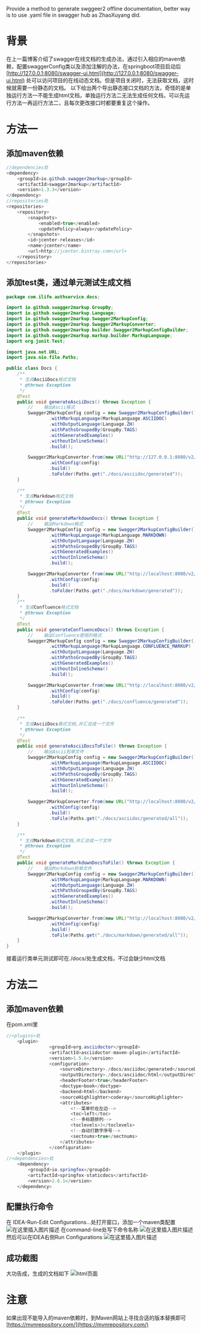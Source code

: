 Provide a method to generate swggeer2 offline documentation, better way is to use .yaml file in swagger hub as ZhaoXuyang did.
# 背景
在上一篇博客介绍了swagger在线文档的生成办法，通过引入相应的maven依赖，配置swaggerConfig类以及添加注解的办法，在springboot项目启动后 [http://127.0.0.1:8080/swagger-ui.html](http://127.0.0.1:8080/swagger-ui.html) 处可以访问项目的在线动态文档。但是项目关闭时，无法获取文档，这时候就需要一份静态的文档。
以下给出两个导出静态接口文档的方法，奇怪的是单独运行方法一不能生成html文档，单独运行方法二无法生成任何文档，可以先运行方法一再运行方法二，且每次更改接口时都要重复这个操作。
# 方法一
## 添加maven依赖

```java
//dependencies处
<dependency>
    <groupId>io.github.swagger2markup</groupId>
    <artifactId>swagger2markup</artifactId>
    <version>1.3.3</version>
</dependency>
//repositories处
<repositories>
    <repository>
        <snapshots>
            <enabled>true</enabled>
            <updatePolicy>always</updatePolicy>
        </snapshots>
        <id>jcenter-releases</id>
        <name>jcenter</name>
        <url>http://jcenter.bintray.com</url>
    </repository>
</repositories>
```
## 添加test类，通过单元测试生成文档

```java
package com.ilife.authservice.docs;

import io.github.swagger2markup.GroupBy;
import io.github.swagger2markup.Language;
import io.github.swagger2markup.Swagger2MarkupConfig;
import io.github.swagger2markup.Swagger2MarkupConverter;
import io.github.swagger2markup.builder.Swagger2MarkupConfigBuilder;
import io.github.swagger2markup.markup.builder.MarkupLanguage;
import org.junit.Test;

import java.net.URL;
import java.nio.file.Paths;

public class Docs {
    /**
     * 生成AsciiDocs格式文档
     * @throws Exception
     */
    @Test
    public void generateAsciiDocs() throws Exception {
        //    输出Ascii格式
        Swagger2MarkupConfig config = new Swagger2MarkupConfigBuilder()
                .withMarkupLanguage(MarkupLanguage.ASCIIDOC)
                .withOutputLanguage(Language.ZH)
                .withPathsGroupedBy(GroupBy.TAGS)
                .withGeneratedExamples()
                .withoutInlineSchema()
                .build();

        Swagger2MarkupConverter.from(new URL("http://127.0.0.1:8080/v2/api-docs"))
                .withConfig(config)
                .build()
                .toFolder(Paths.get("./docs/asciidoc/generated"));
    }

    /**
     * 生成Markdown格式文档
     * @throws Exception
     */
    @Test
    public void generateMarkdownDocs() throws Exception {
        //    输出Markdown格式
        Swagger2MarkupConfig config = new Swagger2MarkupConfigBuilder()
                .withMarkupLanguage(MarkupLanguage.MARKDOWN)
                .withOutputLanguage(Language.ZH)
                .withPathsGroupedBy(GroupBy.TAGS)
                .withGeneratedExamples()
                .withoutInlineSchema()
                .build();

        Swagger2MarkupConverter.from(new URL("http://localhost:8080/v2/api-docs"))
                .withConfig(config)
                .build()
                .toFolder(Paths.get("./docs/markdown/generated"));
    }
    /**
     * 生成Confluence格式文档
     * @throws Exception
     */
    @Test
    public void generateConfluenceDocs() throws Exception {
        //    输出Confluence使用的格式
        Swagger2MarkupConfig config = new Swagger2MarkupConfigBuilder()
                .withMarkupLanguage(MarkupLanguage.CONFLUENCE_MARKUP)
                .withOutputLanguage(Language.ZH)
                .withPathsGroupedBy(GroupBy.TAGS)
                .withGeneratedExamples()
                .withoutInlineSchema()
                .build();

        Swagger2MarkupConverter.from(new URL("http://localhost:8080/v2/api-docs"))
                .withConfig(config)
                .build()
                .toFolder(Paths.get("./docs/confluence/generated"));
    }

    /**
     * 生成AsciiDocs格式文档,并汇总成一个文件
     * @throws Exception
     */
    @Test
    public void generateAsciiDocsToFile() throws Exception {
        //    输出Ascii到单文件
        Swagger2MarkupConfig config = new Swagger2MarkupConfigBuilder()
                .withMarkupLanguage(MarkupLanguage.ASCIIDOC)
                .withOutputLanguage(Language.ZH)
                .withPathsGroupedBy(GroupBy.TAGS)
                .withGeneratedExamples()
                .withoutInlineSchema()
                .build();

        Swagger2MarkupConverter.from(new URL("http://localhost:8080/v2/api-docs"))
                .withConfig(config)
                .build()
                .toFile(Paths.get("./docs/asciidoc/generated/all"));
    }

    /**
     * 生成Markdown格式文档,并汇总成一个文件
     * @throws Exception
     */
    @Test
    public void generateMarkdownDocsToFile() throws Exception {
        //    输出Markdown到单文件
        Swagger2MarkupConfig config = new Swagger2MarkupConfigBuilder()
                .withMarkupLanguage(MarkupLanguage.MARKDOWN)
                .withOutputLanguage(Language.ZH)
                .withPathsGroupedBy(GroupBy.TAGS)
                .withGeneratedExamples()
                .withoutInlineSchema()
                .build();

        Swagger2MarkupConverter.from(new URL("http://localhost:8080/v2/api-docs"))
                .withConfig(config)
                .build()
                .toFile(Paths.get("./docs/markdown/generated/all"));
    }
}

```
接着运行类单元测试即可在./docs/处生成文档，不过会缺少html文档
# 方法二
## 添加maven依赖
在pom.xml里

```java
//<plugins>处
	<plugin>
                <groupId>org.asciidoctor</groupId>
                <artifactId>asciidoctor-maven-plugin</artifactId>
                <version>1.5.6</version>
                <configuration>
                    <sourceDirectory>./docs/asciidoc/generated</sourceDirectory>
                    <outputDirectory>./docs/asciidoc/html</outputDirectory>
                    <headerFooter>true</headerFooter>
                    <doctype>book</doctype>
                    <backend>html</backend>
                    <sourceHighlighter>coderay</sourceHighlighter>
                    <attributes>
                        <!--菜单栏在左边-->
                        <toc>left</toc>
                        <!--多标题排列-->
                        <toclevels>3</toclevels>
                        <!--自动打数字序号-->
                        <sectnums>true</sectnums>
                    </attributes>
                </configuration>
    </plugin>
//<dependencies>处
    <dependency>
        <groupId>io.springfox</groupId>
        <artifactId>springfox-staticdocs</artifactId>
        <version>2.6.1</version>
    </dependency>

```
## 配置执行命令
在 IDEA-Run-Edit Configurations...处打开窗口，添加一个maven类配置
![在这里插入图片描述](https://img-blog.csdnimg.cn/20200719141244747.png)
在command-line处写下命令名称
![在这里插入图片描述](https://img-blog.csdnimg.cn/2020071914132143.png?x-oss-process=image/watermark,type_ZmFuZ3poZW5naGVpdGk,shadow_10,text_aHR0cHM6Ly9ibG9nLmNzZG4ubmV0L3dlaXhpbl80NDYwMjQwOQ==,size_16,color_FFFFFF,t_70)
然后可以在IDEA右侧Run Configurations
![在这里插入图片描述](https://img-blog.csdnimg.cn/20200719141350104.png)
## 成功截图
大功告成，生成的文档如下
![html页面](https://img-blog.csdnimg.cn/20200719141544302.png?x-oss-process=image/watermark,type_ZmFuZ3poZW5naGVpdGk,shadow_10,text_aHR0cHM6Ly9ibG9nLmNzZG4ubmV0L3dlaXhpbl80NDYwMjQwOQ==,size_16,color_FFFFFF,t_70)
# 注意
如果出现不能导入的maven依赖时，到Maven网站上寻找合适的版本替换即可
 [https://mvnrepository.com/](https://mvnrepository.com/)
